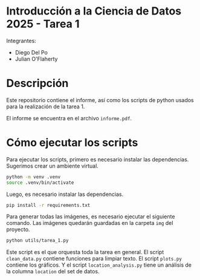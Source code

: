# Introducción a la Ciencia de Datos 2025 - Tarea 1

Integrantes: 
- Diego Del Po
- Julian O'Flaherty

# Descripción

Este repositorio contiene el informe, así como los scripts de python usados para la realización de la tarea 1.

El informe se encuentra en el archivo `informe.pdf`.

# Cómo ejecutar los scripts

Para ejecutar los scripts, primero es necesario instalar las dependencias.
Sugerimos crear un ambiente virtual.
```bash
python -m venv .venv
source .venv/bin/activate
```

Luego, es necesario instalar las dependencias.
```bash
pip install -r requirements.txt
```

Para generar todas las imágenes, es necesario ejecutar el siguiente comando. Las imágenes quedarán guardadas en la carpeta `img` del proyecto.
```bash
python utils/tarea_1.py
```

Este script es el que orquesta toda la tarea en general. El script `clean_data.py` contiene funciones para limpiar texto. El script `plots.py` contiene los gráficos. Y el script `location_analysis.py` tiene un análisis de la columna `location` del set de datos.